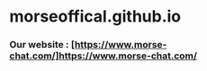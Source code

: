 # morseoffical.github.io
### Our website : [https://www.morse-chat.com/]https://www.morse-chat.com/
